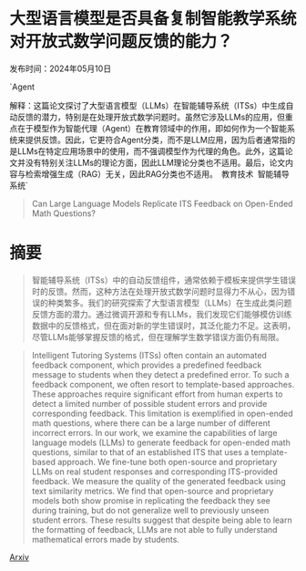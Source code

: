# 大型语言模型是否具备复制智能教学系统对开放式数学问题反馈的能力？

发布时间：2024年05月10日

`Agent

解释：这篇论文探讨了大型语言模型（LLMs）在智能辅导系统（ITSs）中生成自动反馈的潜力，特别是在处理开放式数学问题时。虽然它涉及LLMs的应用，但重点在于模型作为智能代理（Agent）在教育领域中的作用，即如何作为一个智能系统来提供反馈。因此，它更符合Agent分类，而不是LLM应用，因为后者通常指的是LLMs在特定应用场景中的使用，而不强调模型作为代理的角色。此外，这篇论文并没有特别关注LLMs的理论方面，因此LLM理论分类也不适用。最后，论文内容与检索增强生成（RAG）无关，因此RAG分类也不适用。` `教育技术` `智能辅导系统`

> Can Large Language Models Replicate ITS Feedback on Open-Ended Math Questions?

# 摘要

> 智能辅导系统（ITSs）中的自动反馈组件，通常依赖于模板来提供学生错误时的反馈。然而，这种方法在处理开放式数学问题时显得力不从心，因为错误的种类繁多。我们的研究探索了大型语言模型（LLMs）在生成此类问题反馈方面的潜力。通过微调开源和专有LLMs，我们发现它们能够模仿训练数据中的反馈格式，但在面对新的学生错误时，其泛化能力不足。这表明，尽管LLMs能够掌握反馈的格式，但在理解学生数学错误方面仍有局限。

> Intelligent Tutoring Systems (ITSs) often contain an automated feedback component, which provides a predefined feedback message to students when they detect a predefined error. To such a feedback component, we often resort to template-based approaches. These approaches require significant effort from human experts to detect a limited number of possible student errors and provide corresponding feedback. This limitation is exemplified in open-ended math questions, where there can be a large number of different incorrect errors. In our work, we examine the capabilities of large language models (LLMs) to generate feedback for open-ended math questions, similar to that of an established ITS that uses a template-based approach. We fine-tune both open-source and proprietary LLMs on real student responses and corresponding ITS-provided feedback. We measure the quality of the generated feedback using text similarity metrics. We find that open-source and proprietary models both show promise in replicating the feedback they see during training, but do not generalize well to previously unseen student errors. These results suggest that despite being able to learn the formatting of feedback, LLMs are not able to fully understand mathematical errors made by students.

[Arxiv](https://arxiv.org/abs/2405.06414)